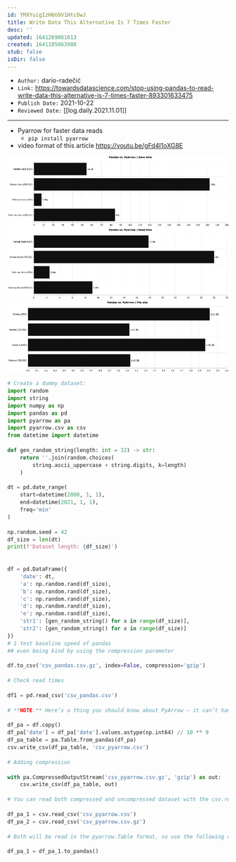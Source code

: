 ```yaml
---
id: YMXYuigIzH6G9V1HtcOwJ
title: Write Data This Alternative Is 7 Times Faster
desc: ''
updated: 1641269061613
created: 1641105063988
stub: false
isDir: false
---
```


- `Author:` dario-radečić
- `Link:` <https://towardsdatascience.com/stop-using-pandas-to-read-write-data-this-alternative-is-7-times-faster-893301633475>
- `Publish Date:` 2021-10-22
- `Reviewed Date:` [[log.daily.2021.11.01]]

---

- Pyarrow for faster data reads
  - `pip install pyarrow`
- video format of this article <https://youtu.be/gFd4I1oXG8E>

![alt](assets/images/Pasted_image_20211101091818.png)
![alt](assets/images/Pasted_image_20211101091826.png)
![alt](assets/images/Pasted_image_20211101091836.png)

```python
# Create a dummy dataset:
import random
import string
import numpy as np
import pandas as pd
import pyarrow as pa
import pyarrow.csv as csv
from datetime import datetime

def gen_random_string(length: int = 32) -> str:
    return ''.join(random.choices(
        string.ascii_uppercase + string.digits, k=length)
    )

dt = pd.date_range(
    start=datetime(2000, 1, 1),
    end=datetime(2021, 1, 1),
    freq='min'
)

np.random.seed = 42
df_size = len(dt)
print(f'Dataset length: {df_size}')


df = pd.DataFrame({
    'date': dt,
    'a': np.random.rand(df_size),
    'b': np.random.rand(df_size),
    'c': np.random.rand(df_size),
    'd': np.random.rand(df_size),
    'e': np.random.rand(df_size),
    'str1': [gen_random_string() for x in range(df_size)],
    'str2': [gen_random_string() for x in range(df_size)]
})
# 1 test baseline speed of pandas
## even being kind by using the compression parameter

df.to_csv('csv_pandas.csv.gz', index=False, compression='gzip')

# Check read times

df1 = pd.read_csv('csv_pandas.csv')

# **NOTE:** Here’s a thing you should know about PyArrow — it can’t handle datetime columns. You’ll have to convert the date attribute to a timestamp. Here’s how:

df_pa = df.copy()
df_pa['date'] = df_pa['date'].values.astype(np.int64) // 10 ** 9
df_pa_table = pa.Table.from_pandas(df_pa)
csv.write_csv(df_pa_table, 'csv_pyarrow.csv')

# Adding compression

with pa.CompressedOutputStream('csv_pyarrow.csv.gz', 'gzip') as out:
    csv.write_csv(df_pa_table, out)

# You can read both compressed and uncompressed dataset with the csv.read_csv() function:

df_pa_1 = csv.read_csv('csv_pyarrow.csv')
df_pa_2 = csv.read_csv('csv_pyarrow.csv.gz')

# Both will be read in the pyarrow.Table format, so use the following command to convert them to a Pandas DataFrame:

df_pa_1 = df_pa_1.to_pandas()
```

